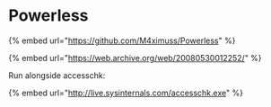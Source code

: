 # Powerless

{% embed url="https://github.com/M4ximuss/Powerless" %}



{% embed url="https://web.archive.org/web/20080530012252/" %}

Run alongside accesschk:

{% embed url="http://live.sysinternals.com/accesschk.exe" %}



